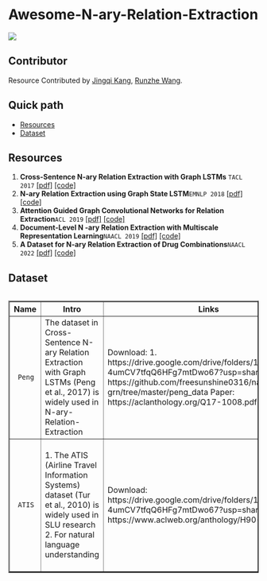 # Awesome-N-ary-Relation-Extraction

![](https://img.shields.io/badge/Status-building-brightgreen)

## Contributor

Resource Contributed by [Jingqi Kang](https://github.com/JingqiKang), [Runzhe Wang](https://github.com/sid0527).

## Quick path
- [Resources](#resources)
- [Dataset](#dataset)

## Resources
1. **Cross-Sentence N-ary Relation Extraction with Graph LSTMs** `TACL 2017` [[pdf]](https://aclanthology.org/Q17-1008.pdf) [[code]](https://github.com/VioletPeng/GraphLSTM_release) 
2. **N-ary Relation Extraction using Graph State LSTM**`EMNLP 2018` [[pdf]](https://aclanthology.org/D18-1246.pdf) [[code]]( https://github.com/freesunshine0316/nary-grn) 
3. **Attention Guided Graph Convolutional Networks for Relation Extraction**`ACL 2019` [[pdf]](https://aclanthology.org/P19-1024.pdf) [[code]](https://github.com/Cartus/AGGCN) 
4. **Document-Level N -ary Relation Extraction with Multiscale Representation Learning**`NAACL 2019` [[pdf]](https://arxiv.org/abs/1904.02347) [[code]](https://hanover.azurewebsites.net/downloads/naacl2019.aspx) 
5. **A Dataset for N-ary Relation Extraction of Drug Combinations**`NAACL 2022` [[pdf]](https://arxiv.org/abs/2205.02289) [[code]](https://huggingface.co/allenai/drug-combo-classifier-pubmedbert-dapt) 

## Dataset
<div style="overflow-x: auto; overflow-y: auto; height: auto; width:100%;">
<table style="width:100%" border="2">
<thead>
  <tr>
    <th>Name</th>
    <th>Intro</th>
    <th>Links</th>
    <th>Detail</th>
    <th>Size & Stats</th>
  </tr>
</thead>
<tbody >
<tr>
	<td><code> Peng</code> </td>
    <td> The dataset in Cross-Sentence N-ary Relation Extraction with Graph LSTMs (Peng  et al., 2017) is widely used in N-ary-Relation-Extraction </td>
    <td> Download:      1. https://drive.google.com/drive/folders/1Jgw6A08nh-4umCV7tfqQ6HFg7mtDwo67?usp=sharing      2. https://github.com/freesunshine0316/nary-grn/tree/master/peng_data           Paper: https://aclanthology.org/Q17-1008.pdf </td>
    <td>The triples is from GDKD and CIVIC using distant supervision and the text is from PubMed. </td>
    <td>Positive:3,462 ternary relation instances(subrelations: 137,469 drug-gene and 3,192 drug mutation relation instances)     Negative:Randomly sample co-occuring entity triples.</td>
</tr>

<tr>
	<td><code> ATIS</code> </td>
    <td> 1. The ATIS (Airline Travel Information Systems) dataset (Tur  et al., 2010) is widely used in SLU research 2. For natural language  understanding </td>
    <td> Download: https://drive.google.com/drive/folders/1Jgw6A08nh-4umCV7tfqQ6HFg7mtDwo67?usp=sharing Paper:      https://www.aclweb.org/anthology/H90-1021.pdf </td>
    <td> Airline Travel Information     However, this data set has been shown to have a serious skew problem on intent </td>
    <td> Train: 4478 Test: 893 120 slot and 21 intent                 </td>
</tr>

</tbody >
</table>
</div>
